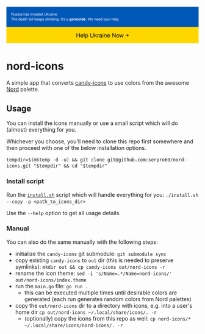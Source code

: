 [![Stand With Ukraine](https://raw.githubusercontent.com/vshymanskyy/StandWithUkraine/main/banner2-direct.svg)](https://stand-with-ukraine.pp.ua)

# nord-icons

A simple app that converts [candy-icons](https://github.com/EliverLara/candy-icons) to use colors from the awesome [Nord](https://github.com/arcticicestudio/nord) palette.

## Usage

You can install the icons manually or use a small script which will do (almost) everything for you.

Whichever you choose, you'll need to clone this repo first somewhere and then proceed with one of the below installation options.

```shell
tempdir=$(mktemp -d -u) && git clone git@github.com:serpro69/nord-icons.git "$tempdir" && cd "$tempdir"
```

### Install script

Run the [`install.sh`](install.sh) script which will handle everything for you: `./install.sh --copy -p <path_to_icons_dir>`

Use the `--help` option to get all usage details.

### Manual

You can also do the same manually with the following steps:

- initialize the `candy-icons` git submodule: `git submodule sync`
- copy existing `candy-icons` to `out` dir (this is needed to preserve symlinks): `mkdir out && cp candy-icons out/nord-icons -r`
- rename the icon theme: `sed -i 's/Name=.*/Name=nord-icons/' out/nord-icons/index.theme`
- run the `main.go` file: `go run .`
  - this can be executed multiple times until desirable colors are generated (each run generates random colors from Nord palettes)
- copy the `out/nord-icons` dir to a directory with icons, e.g. into a user's home dir `cp out/nord-icons ~/.local/share/icons/. -r`
  - (optionally) copy the icons from this repo as well: `cp nord-icons/* ~/.local/share/icons/nord-icons/. -r`
